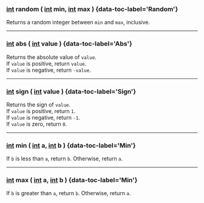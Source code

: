 

### [int](../data_types.md#integer) random ( [int](../data_types.md#integer) min, [int](../data_types.md#integer) max ) {data-toc-label='Random'}
Returns a random integer between `min` and `max`, inclusive.

---

### [int](../data_types.md#integer) abs ( [int](../data_types.md#integer) value ) {data-toc-label='Abs'}
Returns the absolute value of `value`.  
If `value` is positive, return `value`.  
If `value` is negative, return `-value`.  

---

### [int](../data_types.md#integer) sign ( [int](../data_types.md#integer) value ) {data-toc-label='Sign'}
Returns the sign of `value`.  
If `value` is positive, return `1`.  
If `value` is negative, return `-1`.  
If `value` is zero, return `0`.  

---

### [int](../data_types.md#integer) min ( [int](../data_types.md#integer) a, [int](../data_types.md#integer) b ) {data-toc-label='Min'}
If `b` is less than `a`, return `b`. Otherwise, return `a`.  
  
---

### [int](../data_types.md#integer) max ( [int](../data_types.md#integer) a, [int](../data_types.md#integer) b ) {data-toc-label='Min'}
If `b` is greater than `a`, return `b`. Otherwise, return `a`.  
